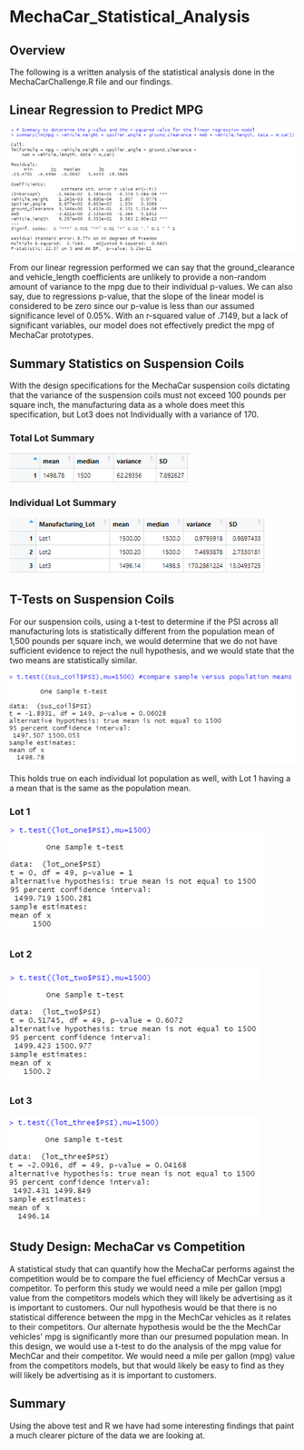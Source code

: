 # MechaCar_Statistical_Analysis

## Overview
The following is a written analysis of the statistical analysis done in the MechaCarChallenge.R file and our findings.

## Linear Regression to Predict MPG

![linear_regression](/Resources/deliverable_one_summary.PNG)

From our linear regression performed we can say that the ground_clearance and vehicle_length coefficients are unlikely to provide a non-random amount of variance to the mpg due to their individual p-values. We can also say, due to regressions p-value, that the slope of the linear model is considered to be zero since our p-value is less than our assumed significance level of 0.05%. With an r-squared value of .7149, but a lack of significant variables, our model does not effectively predict the mpg of MechaCar prototypes.

## Summary Statistics on Suspension Coils
With the design specifications for the MechaCar suspension coils dictating that the variance of the suspension coils must not exceed 100 pounds per square inch, the manufacturing data as a whole does meet this specification, but Lot3 does not Individually with a variance of 170. 

### Total Lot Summary
![total](/Resources/deliverable_2_total_summary.PNG)

### Individual Lot Summary
![lot](/Resources/deliverable_2_lot_summary.PNG)

## T-Tests on Suspension Coils
For our suspension coils, using a t-test to determine if the PSI across all manufacturing lots is statistically different from the population mean of 1,500 pounds per square inch, we would determine that we do not have sufficient evidence to reject the null hypothesis, and we would state that the two means are statistically similar.

![total](/Resources/deliverable_3_ttest_total.PNG)

This holds true on each individual lot population as well, with Lot 1 having a a mean that is the same as the population mean.

### Lot 1
![lot1](/Resources/deliverable_3_lot1_ttest.PNG)

### Lot 2
![lot1](/Resources/deliverable_3_lot2_ttest.PNG)

### Lot 3
![lot1](/Resources/deliverable_3_lot3_ttest.PNG)

## Study Design: MechaCar vs Competition
A statistical study that can quantify how the MechaCar performs against the competition would be to compare the fuel efficiency of MechCar versus a competitor. To perform this study we would need a mile per gallon (mpg) value from the competitors models which they will likely be advertising as it is important to customers. Our null hypothesis would be that there is no statistical difference between the mpg in the MechCar vehicles as it relates to their competitors. Our alternate hypothesis would be the the MechCar vehicles' mpg is significantly more than our presumed population mean. In this design, we would use a t-test to do the analysis of the mpg value for MechCar and their competitor. We would need a mile per gallon (mpg) value from the competitors models, but that would likely be easy to find as they will likely be advertising as it is important to customers.

## Summary
Using the above test and R we have had some interesting findings that paint a much clearer picture of the data we are looking at.